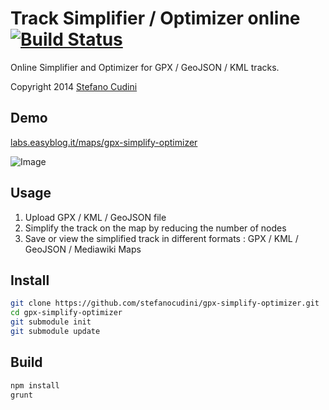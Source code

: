 Track Simplifier / Optimizer online [![Build Status](https://travis-ci.org/Wilkins/gpx-simplify-optimizer.svg?branch=master)](https://travis-ci.org/Wilkins/gpx-simplify-optimizer)
============

Online Simplifier and Optimizer for GPX / GeoJSON / KML tracks.

Copyright 2014 [Stefano Cudini](http://labs.easyblog.it/stefano-cudini/)

Demo
----
[labs.easyblog.it/maps/gpx-simplify-optimizer](http://labs.easyblog.it/maps/gpx-simplify-optimizer/)

![Image](https://raw.githubusercontent.com/stefanocudini/gpx-simplify-optimizer/master/images/gpx-optimizer.png)

Usage
-----
1. Upload GPX / KML / GeoJSON file
2. Simplify the track on the map by reducing the number of nodes
3. Save or view the simplified track in different formats : GPX / KML / GeoJSON / Mediawiki Maps

Install 
-------
```bash
git clone https://github.com/stefanocudini/gpx-simplify-optimizer.git
cd gpx-simplify-optimizer
git submodule init
git submodule update
```

Build
-----
```bash
npm install
grunt
```


